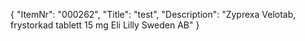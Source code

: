 {
  "ItemNr": "000262",
  "Title": "test",
  "Description": "Zyprexa Velotab, frystorkad tablett 15 mg Eli Lilly Sweden AB"
}
